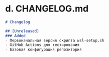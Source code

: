 
# d. CHANGELOG.md

```markdown
# Changelog

## [Unreleased]
### Added
- Первоначальная версия скрипта wsl-setup.sh
- GitHub Actions для тестирования
- Базовая конфигурация репозитория
